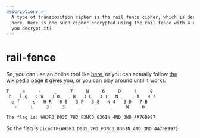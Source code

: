 ```yaml
---
description: >-
  A type of transposition cipher is the rail fence cipher, which is described
  here. Here is one such cipher encrypted using the rail fence with 4 rails. Can
  you decrypt it?
---
```


# rail-fence

So, you can use an online tool like [here](https://www.dcode.fr/rail-fence-cipher), or you can actually follow [the wikipedia page it gives you](https://en.wikipedia.org/wiki/Rail\_fence\_cipher), or you can play around until it works:

```
T     a     -     _     7     N     6     D     4     9
 h   l g   : W   3 D   _ H   3 C   3 1   N _   _ A   9 7
  e f   - s   H R   0 5   3 F   3 8   N 4   3 D   7 B
   -     i     3     3     _     _     _     N     6

The flag is: WH3R3_D035_7H3_F3NC3_8361N_4ND_3ND_4A76B997
```

So the flag is `picoCTF{WH3R3_D035_7H3_F3NC3_8361N_4ND_3ND_4A76B997}`
